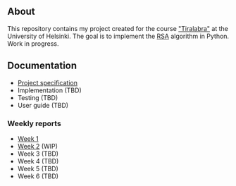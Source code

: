 ## About

This repository contains my project created for the course ["Tiralabra"](https://tiralabra.github.io/2022_p1/index) at the University of Helsinki. The goal is to implement the [RSA](https://en.wikipedia.org/wiki/RSA_(cryptosystem)) algorithm in Python. Work in progress.

## Documentation

- [Project specification](documentation/specification.md)
- Implementation (TBD)
- Testing (TBD)
- User guide (TBD)

### Weekly reports

- [Week 1](documentation/reports/week1.md)
- [Week 2](documentation/reports/week2.md) (WIP)
- Week 3 (TBD)
- Week 4 (TBD)
- Week 5 (TBD)
- Week 6 (TBD)
